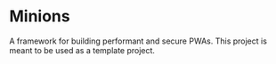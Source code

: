 # Minions
A framework for building performant and secure PWAs. This project is meant to be used as a template project.
